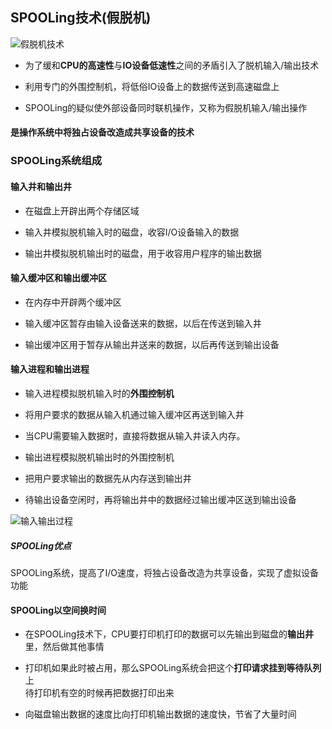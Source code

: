 ## SPOOLing技术(假脱机)

![假脱机技术](https://github.com/YC-L/Postgraduate-examination/blob/Operating-System/imgs/SPOOLing.png "假脱机技术")

- 为了缓和**CPU的高速性**与**IO设备低速性**之间的矛盾引入了脱机输入/输出技术

- 利用专门的外围控制机，将低俗IO设备上的数据传送到高速磁盘上

- SPOOLing的疑似使外部设备同时联机操作，又称为假脱机输入/输出操作

#### 是操作系统中将独占设备改造成共享设备的技术

### SPOOLing系统组成

#### 输入井和输出井

- 在磁盘上开辟出两个存储区域

- 输入井模拟脱机输入时的磁盘，收容I/O设备输入的数据

- 输出井模拟脱机输出时的磁盘，用于收容用户程序的输出数据 

#### 输入缓冲区和输出缓冲区

- 在内存中开辟两个缓冲区

- 输入缓冲区暂存由输入设备送来的数据，以后在传送到输入井

- 输出缓冲区用于暂存从输出井送来的数据，以后再传送到输出设备

####  输入进程和输出进程

- 输入进程模拟脱机输入时的**外围控制机**

- 将用户要求的数据从输入机通过输入缓冲区再送到输入井

- 当CPU需要输入数据时，直接将数据从输入井读入内存。

- 输出进程模拟脱机输出时的外围控制机

- 把用户要求输出的数据先从内存送到输出井

- 待输出设备空闲时，再将输出井中的数据经过输出缓冲区送到输出设备

![输入输出过程](https://github.com/YC-L/Postgraduate-examination/blob/Operating-System/imgs/SPOOLing-process.png)

##### SPOOLing优点

SPOOLing系统，提高了I/O速度，将独占设备改造为共享设备，实现了虚拟设备功能

#### SPOOLing以空间换时间

- 在SPOOLing技术下，CPU要打印机打印的数据可以先输出到磁盘的**输出井**里，然后做其他事情

- 打印机如果此时被占用，那么SPOOLing系统会把这个**打印请求挂到等待队列**上
</br>待打印机有空的时候再把数据打印出来

- 向磁盘输出数据的速度比向打印机输出数据的速度快，节省了大量时间
